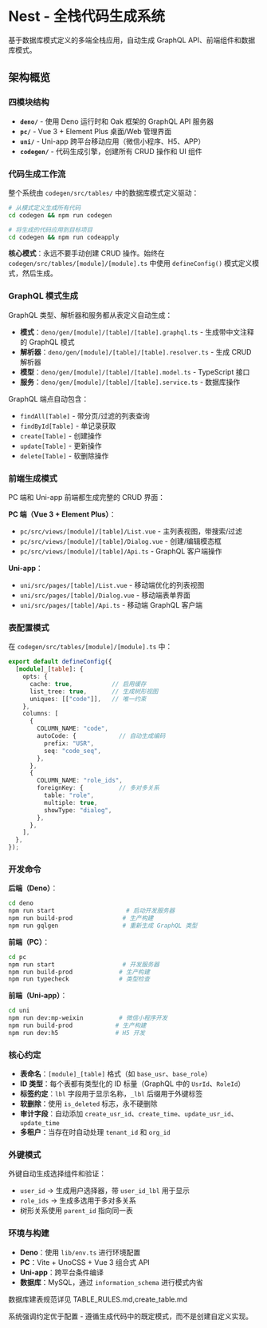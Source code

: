 # Nest - 全栈代码生成系统

基于数据库模式定义的多端全栈应用，自动生成 GraphQL API、前端组件和数据库模式。

## 架构概览

### 四模块结构
- **`deno/`** - 使用 Deno 运行时和 Oak 框架的 GraphQL API 服务器
- **`pc/`** - Vue 3 + Element Plus 桌面/Web 管理界面
- **`uni/`** - Uni-app 跨平台移动应用（微信小程序、H5、APP）
- **`codegen/`** - 代码生成引擎，创建所有 CRUD 操作和 UI 组件

### 代码生成工作流

整个系统由 `codegen/src/tables/` 中的数据库模式定义驱动：

```bash
# 从模式定义生成所有代码
cd codegen && npm run codegen

# 将生成的代码应用到目标项目
cd codegen && npm run codeapply
```

**核心模式**：永远不要手动创建 CRUD 操作。始终在 `codegen/src/tables/[module]/[module].ts` 中使用 `defineConfig()` 模式定义模式，然后生成。

### GraphQL 模式生成

GraphQL 类型、解析器和服务都从表定义自动生成：

- **模式**：`deno/gen/[module]/[table]/[table].graphql.ts` - 生成带中文注释的 GraphQL 模式
- **解析器**：`deno/gen/[module]/[table]/[table].resolver.ts` - 生成 CRUD 解析器
- **模型**：`deno/gen/[module]/[table]/[table].model.ts` - TypeScript 接口
- **服务**：`deno/gen/[module]/[table]/[table].service.ts` - 数据库操作

GraphQL 端点自动包含：
- `findAll[Table]` - 带分页/过滤的列表查询
- `findById[Table]` - 单记录获取
- `create[Table]` - 创建操作
- `update[Table]` - 更新操作
- `delete[Table]` - 软删除操作

### 前端生成模式

PC 端和 Uni-app 前端都生成完整的 CRUD 界面：

**PC 端（Vue 3 + Element Plus）**：
- `pc/src/views/[module]/[table]/List.vue` - 主列表视图，带搜索/过滤
- `pc/src/views/[module]/[table]/Dialog.vue` - 创建/编辑模态框
- `pc/src/views/[module]/[table]/Api.ts` - GraphQL 客户端操作

**Uni-app**：
- `uni/src/pages/[table]/List.vue` - 移动端优化的列表视图
- `uni/src/pages/[table]/Dialog.vue` - 移动端表单界面
- `uni/src/pages/[table]/Api.ts` - 移动端 GraphQL 客户端

### 表配置模式

在 `codegen/src/tables/[module]/[module].ts` 中：

```typescript
export default defineConfig({
  [module]_[table]: {
    opts: {
      cache: true,           // 启用缓存
      list_tree: true,       // 生成树形视图
      uniques: [["code"]],   // 唯一约束
    },
    columns: [
      {
        COLUMN_NAME: "code",
        autoCode: {            // 自动生成编码
          prefix: "USR",
          seq: "code_seq", 
        },
      },
      {
        COLUMN_NAME: "role_ids",
        foreignKey: {          // 多对多关系
          table: "role",
          multiple: true,
          showType: "dialog",
        },
      },
    ],
  },
});
```

### 开发命令

**后端（Deno）**：
```bash
cd deno
npm run start                    # 启动开发服务器
npm run build-prod              # 生产构建
npm run gqlgen                  # 重新生成 GraphQL 类型
```

**前端（PC）**：
```bash
cd pc  
npm run start                   # 开发服务器
npm run build-prod             # 生产构建
npm run typecheck              # 类型检查
```

**前端（Uni-app）**：
```bash
cd uni
npm run dev:mp-weixin          # 微信小程序开发
npm run build-prod            # 生产构建
npm run dev:h5                # H5 开发
```

### 核心约定

- **表命名**：`[module]_[table]` 格式（如 `base_usr`、`base_role`）
- **ID 类型**：每个表都有类型化的 ID 标量（GraphQL 中的 `UsrId`、`RoleId`）
- **标签约定**：`lbl` 字段用于显示名称，`_lbl` 后缀用于外键标签
- **软删除**：使用 `is_deleted` 标志，永不硬删除
- **审计字段**：自动添加 `create_usr_id`、`create_time`、`update_usr_id`、`update_time`
- **多租户**：当存在时自动处理 `tenant_id` 和 `org_id`

### 外键模式

外键自动生成选择组件和验证：
- `user_id` → 生成用户选择器，带 `user_id_lbl` 用于显示
- `role_ids` → 生成多选用于多对多关系
- 树形关系使用 `parent_id` 指向同一表

### 环境与构建

- **Deno**：使用 `lib/env.ts` 进行环境配置
- **PC**：Vite + UnoCSS + Vue 3 组合式 API
- **Uni-app**：跨平台条件编译
- **数据库**：MySQL，通过 `information_schema` 进行模式内省

数据库建表规范详见 TABLE_RULES.md,create_table.md

系统强调约定优于配置 - 遵循生成代码中的既定模式，而不是创建自定义实现。
